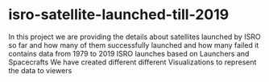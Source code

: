 # isro-satellite-launched-till-2019
In this project we are providing the details about satellites launched by ISRO so far and how many of them successfully launched and how many failed
it contains data from 1979 to 2019 ISRO launches based on Launchers and Spacecrafts
We have created different different Visualizations to represent the data to viewers
